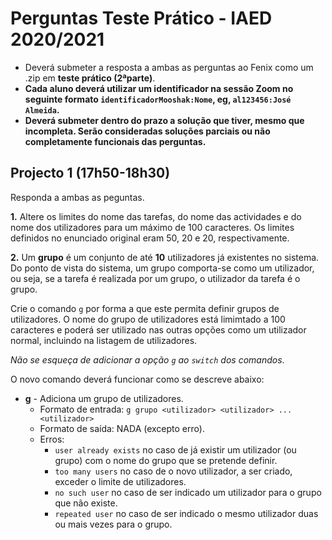 # Perguntas Teste Prático - IAED 2020/2021

- Deverá submeter a resposta a ambas as perguntas ao Fenix como um .zip em __teste prático (2ªparte)__.
- __Cada aluno deverá utilizar um identificador na sessão Zoom no seguinte formato `identificadorMooshak:Nome`, eg, `al123456:José Almeida`.__
- __Deverá submeter dentro do prazo a solução que tiver, mesmo que incompleta. Serão consideradas soluções parciais ou não completamente funcionais das perguntas.__

## Projecto 1 (17h50-18h30)

Responda a ambas as peguntas.

__1.__ Altere os limites do nome das tarefas, do nome das actividades e do nome dos utilizadores para um máximo de 100 caracteres. Os limites definidos no enunciado original eram 50, 20 e 20, respectivamente.

__2.__ Um __grupo__ é um conjunto de até __10__ utilizadores já existentes no sistema.
Do ponto de vista do sistema, um grupo comporta-se como um utilizador, ou seja, se a tarefa é realizada por um grupo, o utilizador da tarefa é o grupo.

Crie o comando `g` por forma a que este permita definir grupos de utilizadores. O nome do grupo de utilizadores
está limimtado a 100 caracteres e poderá ser utilizado nas outras opções como um utilizador normal,
incluindo na listagem de utilizadores.

_Não se esqueça de adicionar a opção `g` ao `switch` dos comandos_.

O novo comando deverá funcionar como se descreve abaixo:

- __g__ - Adiciona um grupo de utilizadores.
  - Formato de entrada: `g grupo <utilizador> <utilizador> ... <utilizador>`
  - Formato de saída: NADA (excepto erro).
  - Erros:
    * `user already exists` no caso de já existir um utilizador (ou grupo) com o nome do grupo que se pretende definir.
    * `too many users` no caso de o novo utilizador, a ser criado, exceder o limite de utilizadores.
    * `no such user` no caso de ser indicado um utilizador para o grupo que não existe.
    * `repeated user` no caso de ser indicado o mesmo utilizador duas ou mais vezes para o grupo.
